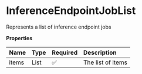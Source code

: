 # InferenceEndpointJobList

Represents a list of inference endpoint jobs

**Properties**

| Name  | Type                       | Required | Description       |
| :---- | :------------------------- | :------- | :---------------- |
| items | List<InferenceEndpointJob> | ✅       | The list of items |
